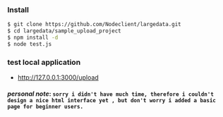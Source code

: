 ### Install

```sh
$ git clone https://github.com/Nodeclient/largedata.git
$ cd largedata/sample_upload_project
$ npm install -d
$ node test.js
```
### test local application
*  http://127.0.0.1:3000/upload

#### ***personal note***: `sorry i didn't have much time, therefore i couldn't design a nice html interface yet , but don't worry i added a basic page for beginner users.`
